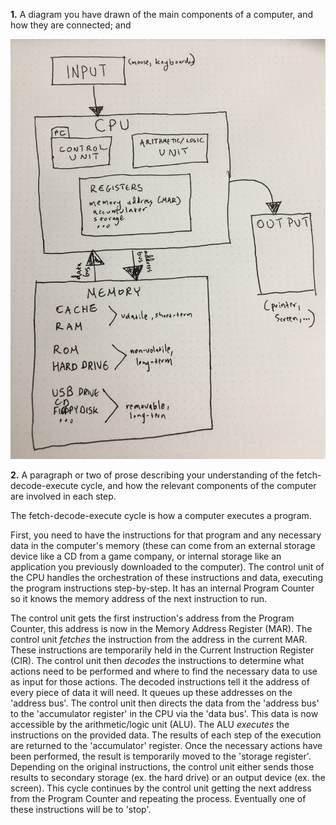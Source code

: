 **1.** A diagram you have drawn of the main components of a computer, and how they are connected; and

![main computer components](./main-computer-components.JPG)


**2.** A paragraph or two of prose describing your understanding of the fetch-decode-execute cycle, and how the relevant components of the computer are involved in each step.

The fetch-decode-execute cycle is how a computer executes a program.

First, you need to have the instructions for that program and any necessary data in the computer's memory (these can come from an external storage device like a CD from a game company, or internal storage like an application you previously downloaded to the computer). The control unit of the CPU handles the orchestration of these instructions and data, executing the program instructions step-by-step. It has an internal Program Counter so it knows the memory address of the next instruction to run.

The control unit gets the first instruction's address from the Program Counter, this address is now in the Memory Address Register (MAR). The control unit _fetches_ the instruction from the address in the current MAR. These instructions are temporarily held in the Current Instruction Register (CIR). The control unit then _decodes_ the instructions to determine what actions need to be performed and where to find the necessary data to use as input for those actions. The decoded instructions tell it the address of every piece of data it will need. It queues up these addresses on the 'address bus'. The control unit then directs the data from the 'address bus' to the 'accumulator register' in the CPU via the 'data bus'. This data is now accessible by the arithmetic/logic unit (ALU). The ALU _executes_ the instructions on the provided data. The results of each step of the execution are returned to the 'accumulator' register. Once the necessary actions have been performed, the result is temporarily moved to the 'storage register'. Depending on the original instructions, the control unit either sends those results to secondary storage (ex. the hard drive) or an output device (ex. the screen). This cycle continues by the control unit getting the next address from the Program Counter and repeating the process. Eventually one of these instructions will be to 'stop'.
